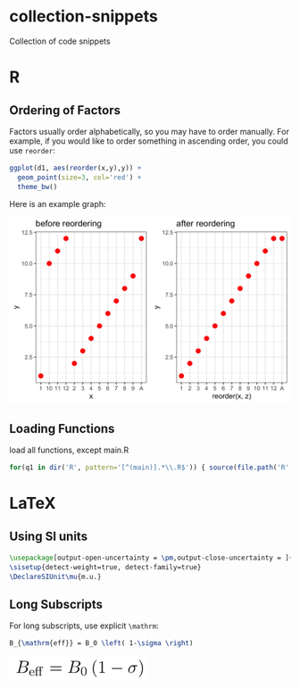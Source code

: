 # collection-snippets

Collection of code snippets

# R

## Ordering of Factors

Factors usually order alphabetically, so you may have to order manually. For example, if you would like to order something in ascending order, you could use `reorder`:

```r
ggplot(d1, aes(reorder(x,y),y)) +
  geom_point(size=3, col='red') +
  theme_bw()
```

Here is an example graph:

![Chaning the order of the x-axis](factor-ordering-ggplot2.png)


## Loading Functions


load all functions, except main.R

```r
for(q1 in dir('R', pattern='[^(main)].*\\.R$')) { source(file.path('R',q1)) }
```



# LaTeX

## Using SI units

```latex
\usepackage[output-open-uncertainty = \pm,output-close-uncertainty = ]{siunitx}
\sisetup{detect-weight=true, detect-family=true}
\DeclareSIUnit\mu{m.u.}
```

## Long Subscripts

For long subscripts, use explicit `\mathrm`:

```LaTeX
B_{\mathrm{eff}} = B_0 \left( 1-\sigma \right)
```
![Beff = B0 (1-sigma)](images/Beff.png)
